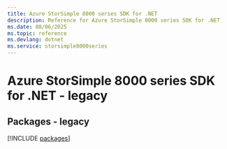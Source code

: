 ```yaml
---
title: Azure StorSimple 8000 series SDK for .NET
description: Reference for Azure StorSimple 8000 series SDK for .NET
ms.date: 08/06/2025
ms.topic: reference
ms.devlang: dotnet
ms.service: storsimple8000series
---
```

# Azure StorSimple 8000 series SDK for .NET - legacy
## Packages - legacy
[!INCLUDE [packages](storsimple-8000-series-index.md)]